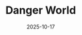 ---
call_to_action_text: Learn More
credits: 
date: '2025-10-17'
developer: Taormna Innovations
description: Danger World is a narrative adventure with turn-based combat. I am a solo indie developer and I am working with an art studio to produce the art and animation. I am hoping to release Danger World later this year on mobile and desktop.
developer_bio: I'm a solo indie dev working on an upcoming narrative adventure game called Danger World. I come from the software engineering world, but I made a text-based RPG back in 2018-2019 that is no longer available for download.
featured_dates:
- '2025-10-17'
image: /images/Archived-img/October-2025/danger-world.jpg
layout: game
pronunciation: 'Danger World'
title: Danger World
website: https://store.steampowered.com/app/3229420/Danger_World/
---
